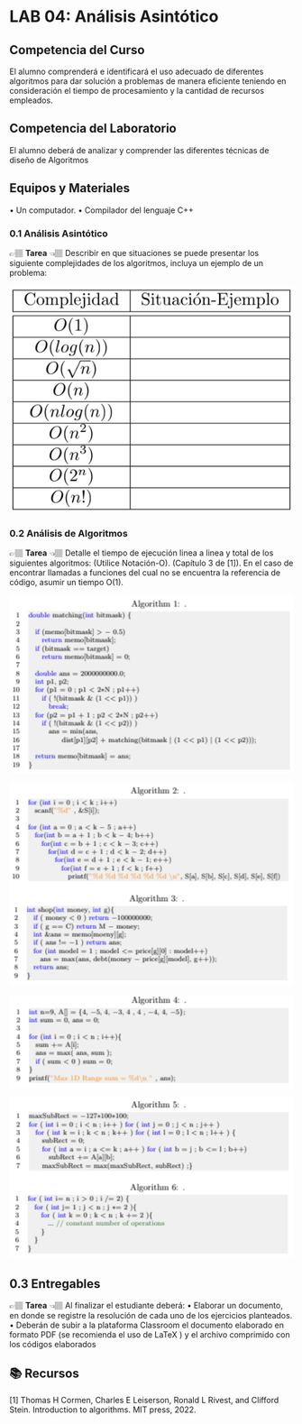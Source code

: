 # LAB 04: Análisis Asintótico

##  Competencia del Curso
El alumno comprenderá e identificará el uso adecuado de diferentes algoritmos para dar solución a problemas de manera eficiente
teniendo en consideración el tiempo de procesamiento y la cantidad de recursos empleados.

## Competencia del Laboratorio
El alumno deberá de analizar y comprender las diferentes técnicas de diseño de Algoritmos
## Equipos y Materiales
• Un computador.
• Compilador del lenguaje C++

### 0.1 Análisis Asintótico
👉🏽 **Tarea** 👈🏽 
Describir en que situaciones se puede presentar los siguiente complejidades de los algoritmos, incluya un ejemplo de un problema:
<center>
  
  ![BST Add 2](table.png)
</center>

### 0.2 Análisis de Algoritmos
👉🏽 **Tarea** 👈🏽 
Detalle el tiempo de ejecución linea a linea y total de los siguientes algoritmos: (Utilice Notación-O). (Capítulo 3 de [1]). En el caso de encontrar llamadas a funciones del cual no se encuentra la referencia de código, asumir un tiempo O(1).
<center>
  
  ![BST Add 2](algo01.png)
</center>
<center>
  
  ![BST Add 2](algo02.png)
</center>
<center>
  
  ![BST Add 2](algo04.png)
</center>
<center>
  
  ![BST Add 2](algo05.png)
</center>

## 0.3 Entregables

👉🏽 **Tarea** 👈🏽 
Al finalizar el estudiante deberá:
• Elaborar un documento, en donde se registre la resolución de cada uno de los ejercicios planteados.
• Deberán de subir a la plataforma Classroom el documento elaborado en formato PDF (se recomienda el uso de LaTeX )
y el archivo comprimido con los códigos elaborados

## 📚 Recursos
[1] Thomas H Cormen, Charles E Leiserson, Ronald L Rivest, and Clifford Stein. Introduction to algorithms. MIT press, 2022.
